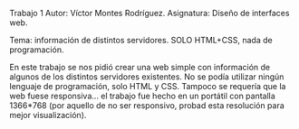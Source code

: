 Trabajo 1
Autor: Víctor Montes Rodríguez.
Asignatura: Diseño de interfaces web.

Tema: información de distintos servidores. SOLO HTML+CSS, nada de programación.

En este trabajo se nos pidió crear una web simple con información de algunos de los distintos servidores
existentes. No se podía utilizar ningún lenguaje de programación, solo HTML y CSS.
Tampoco se requería que la web fuese responsiva... el trabajo fue hecho en un portátil con pantalla
1366*768 (por aquello de no ser responsivo, probad esta resolución para mejor visualización).